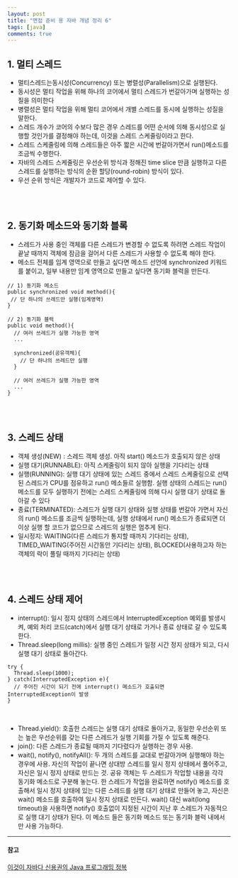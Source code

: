 ```yaml
---
layout: post
title: "면접 준비 용 자바 개념 정리 6"
tags: [java]
comments: true
---
```


## 1. 멀티 스레드
- 멀티스레드는동시성(Concurrency) 또는 병렬성(Parallelism)으로 실행된다. 
- 동시성은 멀티 작업을 위해 하나의 코어에서 멀티 스레드가 번갈아가며 실행하는 성질을 의미한다
- 병렬성은 멀티 작업을 위해 멀티 코어에서 개별 스레드를 동시에 실행하는 성질을 말한다.
- 스레드 개수가 코어의 수보다 많은 경우 스레드를 어떤 순서에 의해 동시성으로 실행할 것인가를 결정해야 하는데, 이것을 스레드 스케줄링이라고 한다.
- 스레드 스케줄링에 의해 스레드들은 아주 짧은 시간에 번갈아가면서 run()메소드를 조금씩 수행한다.
- 자바의 스레드 스케줄링은 우선순위 방식과 정해진 time slice 만큼 실행하고 다른 스레드를 실행하는 방식의 순환 할당(round-robin) 방식이 있다.
- 우선 순위 방식은 개발자가 코드로 제어할 수 있다.

<br><br>
## 2. 동기화 메소드와 동기화 블록
- 스레드가 사용 중인 객체를 다른 스레드가 변경할 수 없도록 하려면 스레드 작업이 끝날 때까지 객체에 잠금을 걸어서 다른 스레드가 사용할 수 없도록 해야 한다.
- 메소드 전체를 임계 영역으로 만들고 싶다면 메소드 선언에 synchronized 키워드를 붙이고, 일부 내용만 임계 영역으로 만들고 싶다면 동기화 블럭을 만든다.
  
```
// 1) 동기화 메소드
public synchronized void method(){
 // 단 하나의 쓰레드만 실행(임계영역)
}

// 2) 동기화 블럭
public void method(){
  // 여러 쓰레드가 실행 가능한 영역
  ...
  
  synchronized(공유객체){
    // 단 하나의 쓰레드만 실행
  }
  
  // 여러 쓰레드가 실행 가능한 영역
  ...
}
```
  
<br><br>
## 3. 스레드 상태
- 객체 생성(NEW) : 스레드 객체 생성. 아직 start() 메소드가 호출되지 않은 상태
- 실행 대기(RUNNABLE): 아직 스케줄링이 되지 않아 실행을 기다리는 상태
- 실행(RUNNING): 실행 대기 상태에 있는 스레드 중에서 스레드 스케줄링으로 선택된 스레드가 CPU를 점유하고 run() 메소들르 실행함. 실행 상태의 스레드는 run() 메소드를 모두 실행하기 전에는 스레드 스케줄링에 의해 다시 실행 대기 상태로 돌아갈 수 있다
- 종료(TERMINATED): 스레드가 실행 대기 상태와 실행 상태를 번갈아 가면서 자신의 run() 메소드를 조금씩 실행하는데, 실행 상태에서 run() 메소드가 종료되면 더 이상 실행 할 코드가 없으므로 스레드의 실행은 멈추게 된다. 
- 일시정지: WAITING(다른 스레드가 통지할 때까지 기다리는 상태), TIMED_WAITING(주어진 시간동안 기다리는 상태), BLOCKED(사용하고자 하는 객체의 락이 풀릴 때까지 기다리는 상태)

<br><br>
## 4. 스레드 상태 제어
- interrupt(): 일시 정지 상태의 스레드에서 InterruptedException 예외를 발생시켜, 예외 처리 코드(catch)에서 실행 대기 상태로 가거나 종료 상태로 갈 수 있도록 한다.
- Thread.sleep(long millis): 실행 중인 스레드가 일정 시간 정지 상태가 되고, 다시 실행 대기 상태로 돌아간다.  

```
try {
  Thread.sleep(1000);
} catch(InterruptedException e){
  // 주어진 시간이 되기 전에 interrupt() 메소드가 호출되면 InterruptedException이 발생
}
```  

<br>

- Thread.yield(): 호출한 스레드는 실행 대기 상태로 돌아가고, 동일한 우선순위 또는 높은 우선순위를 갖는 다른 스레드가 실행 기회를 가질 수 있도록 해준다.
- join(): 다른 스레드가 종료될 때까지 기다렸다가 실행하는 경우 사용.
- wait(), notify(), notifyAll(): 두 개의 스레드를 교대로 번갈아가며 실행해야 하는 경우에 사용. 자신의 작업이 끝나면 상대방 스레드를 일시 정지 상태에서 풀어주고, 자신은 일시 정지 상태로 만드는 것. 공유 객체는 두 스레드가 작업할 내용을 각각 동기화 메소드로 구분해 놓는다. 한 스레드가 작업을 완료하면 notify() 메소드를 호출해서 일시 정지 상태에 있는 다른 스레드를 실행 대기 상태로 만들어 놓고, 자신은 wait() 메소드를 호출하여 일시 정지 상태로 만든다. wait() 대신 wait(long timeout)을 사용하면 notify() 호출없이 지정된 시간이 지난 후 스레드가 자동적으로 실행 대기 상태가 된다. 이 메소드 들은 동기화 메소드 또는 동기화 블럭 내에서만 사용 가능하다.
---
#### 참고
[이것이 자바다 신용권의 Java 프로그래밍 정복]() <br>
